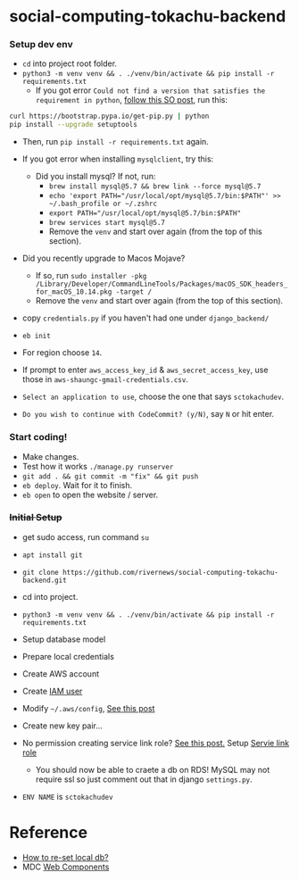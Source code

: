 # social-computing-tokachu-backend

### Setup dev env

- `cd` into project root folder.
- `python3 -m venv venv && . ./venv/bin/activate && pip install -r requirements.txt`
  - If you got error `Could not find a version that satisfies the requirement in python`, [follow this SO post](https://stackoverflow.com/questions/49745995/pip-install-django-results-in-no-matching-distribution-found-for-django), run this:

```bash
curl https://bootstrap.pypa.io/get-pip.py | python
pip install --upgrade setuptools
```

  - Then, run `pip install -r requirements.txt` again.

- If you got error when installing `mysqlclient`, try this:
  - Did you install mysql? If not, run:
    - `brew install mysql@5.7 && brew link --force mysql@5.7`
    - `echo 'export PATH="/usr/local/opt/mysql@5.7/bin:$PATH"' >> ~/.bash_profile or ~/.zshrc`
    - `export PATH="/usr/local/opt/mysql@5.7/bin:$PATH"`
    - `brew services start mysql@5.7`
    - Remove the `venv` and start over again (from the top of this section).

- Did you recently upgrade to Macos Mojave?
  - If so, run `sudo installer -pkg /Library/Developer/CommandLineTools/Packages/macOS_SDK_headers_for_macOS_10.14.pkg -target /`
  - Remove the `venv` and start over again (from the top of this section).


- copy `credentials.py` if you haven't had one under `django_backend/`
- `eb init`
- For region choose `14`.
- If prompt to enter `aws_access_key_id` & `aws_secret_access_key`, use those in `aws-shaungc-gmail-credentials.csv`.
- `Select an application to use`, choose the one that says `sctokachudev`.
- `Do you wish to continue with CodeCommit? (y/N)`, say `N` or hit enter.

### Start coding!

- Make changes.
- Test how it works `./manage.py runserver`
- `git add . && git commit -m "fix" && git push`
- `eb deploy`. Wait for it to finish. 
- `eb open` to open the website / server.

### ~~Initial Setup~~

- get sudo access, run command `su`
- `apt install git`
- `git clone https://github.com/rivernews/social-computing-tokachu-backend.git`
- cd into project.
- `python3 -m venv venv && . ./venv/bin/activate && pip install -r requirements.txt`

- Setup database model

- Prepare local credentials
- Create AWS account
- Create [IAM user](http://www.1strategy.com/blog/2017/05/23/tutorial-django-elastic-beanstalk/)
- Modify `~/.aws/config`, [See this post](https://stackoverflow.com/questions/29190202/how-to-change-the-aws-account-using-the-elastic-beanstalk-cli)

- Create new key pair...
- No permission creating service link role? [See this post.](https://www.reddit.com/r/aws/comments/97q92g/aws_educate_how_to_create_rds_instance/) Setup [Servie link role](https://docs.aws.amazon.com/IAM/latest/UserGuide/using-service-linked-roles.html)
  - You should now be able to craete a db on RDS! MySQL may not require ssl so just comment out that in django `settings.py`.

- `ENV NAME` is `sctokachudev`

# Reference


- [How to re-set local db?](https://github.com/rivernews/social-computing-tokachu-backend/pull/2)
- MDC [Web Components](https://github.com/material-components/material-components-web/blob/master/docs/getting-started.md)